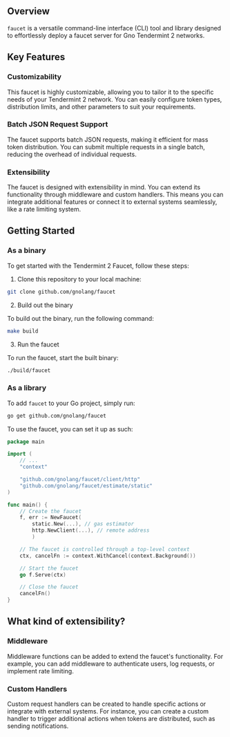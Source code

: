 ## Overview

`faucet` is a versatile command-line interface (CLI) tool and library designed to effortlessly deploy a faucet server
for Gno Tendermint 2 networks.

## Key Features

### Customizability

This faucet is highly customizable, allowing you to tailor it to the specific needs of your Tendermint 2 network. You
can easily configure token types, distribution limits, and other parameters to suit your requirements.

### Batch JSON Request Support

The faucet supports batch JSON requests, making it efficient for mass token distribution. You can submit multiple
requests in a single batch, reducing the overhead of individual requests.

### Extensibility

The faucet is designed with extensibility in mind. You can extend its functionality through middleware and custom
handlers. This means you can integrate additional features or connect it to external systems seamlessly, like a
rate limiting system.

## Getting Started

### As a binary

To get started with the Tendermint 2 Faucet, follow these steps:

1. Clone this repository to your local machine:

```bash
git clone github.com/gnolang/faucet
```

2. Build out the binary

To build out the binary, run the following command:

```bash
make build
```

3. Run the faucet

To run the faucet, start the built binary:
```bash
./build/faucet
```

### As a library

To add `faucet` to your Go project, simply run:

```bash
go get github.com/gnolang/faucet
```

To use the faucet, you can set it up as such:

```go
package main

import (
	// ...
	"context"

	"github.com/gnolang/faucet/client/http"
	"github.com/gnolang/faucet/estimate/static"
)

func main() {
	// Create the faucet
	f, err := NewFaucet(
		static.New(...), // gas estimator
		http.NewClient(...), // remote address 
        )

	// The faucet is controlled through a top-level context
	ctx, cancelFn := context.WithCancel(context.Background())

	// Start the faucet
	go f.Serve(ctx)

	// Close the faucet
	cancelFn()
}

```

## What kind of extensibility?

### Middleware

Middleware functions can be added to extend the faucet's functionality. For example, you can add middleware to
authenticate users, log requests, or implement rate limiting.

### Custom Handlers

Custom request handlers can be created to handle specific actions or integrate with external systems. For instance, you
can create a custom handler to trigger additional actions when tokens are distributed, such as sending notifications.